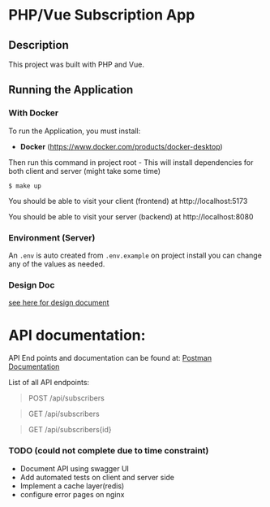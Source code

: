 # PHP/Vue Subscription App

## Description

This project was built with PHP and Vue.

## Running the Application

### With Docker

To run the Application, you must install:

- **Docker** (https://www.docker.com/products/docker-desktop)

Then run this command in project root - This will install dependencies for both client and server (might take some time)

```console
$ make up
```

You should be able to visit your client (frontend)  at http://localhost:5173

You should be able to visit your server (backend) at http://localhost:8080

### Environment (Server)

An `.env` is auto created from `.env.example` on project install you can change any of the values as needed.

### Design Doc

[see here for design document](design.md)

# API documentation:

API End points and documentation can be found at:
[Postman Documentation](https://documenter.getpostman.com/view/5928045/2s9Yyth1mF)

List of all API endpoints:

> POST /api/subscribers

> GET /api/subscribers

> GET /api/subscribers{id}

### TODO (could not complete due to time constraint)

- Document API using swagger UI
- Add automated tests on client and server side
- Implement a cache layer(redis)
- configure error pages on nginx
